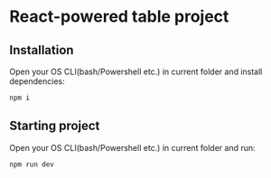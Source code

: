 # React-powered table project

## Installation
Open your OS CLI(bash/Powershell etc.) in current folder and install dependencies:
```bash
npm i
```

## Starting project
Open your OS CLI(bash/Powershell etc.) in current folder and run:
```bash
npm run dev
```